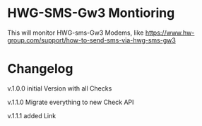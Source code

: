 # HWG-SMS-Gw3 Montioring 

This will monitor HWG-sms-Gw3 Modems, like 
https://www.hw-group.com/support/how-to-send-sms-via-hwg-sms-gw3


# Changelog
v.1.0.0 initial Version with all Checks

v.1.1.0 Migrate everything to new Check API

v.1.1.1 added Link